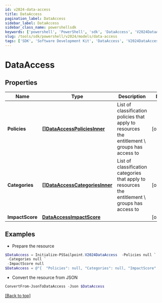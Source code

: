 ```yaml
---
id: v2024-data-access
title: DataAccess
pagination_label: DataAccess
sidebar_label: DataAccess
sidebar_class_name: powershellsdk
keywords: ['powershell', 'PowerShell', 'sdk', 'DataAccess', 'V2024DataAccess'] 
slug: /tools/sdk/powershell/v2024/models/data-access
tags: ['SDK', 'Software Development Kit', 'DataAccess', 'V2024DataAccess']
---
```



# DataAccess

## Properties

Name | Type | Description | Notes
------------ | ------------- | ------------- | -------------
**Policies** | [**[]DataAccessPoliciesInner**](data-access-policies-inner) | List of classification policies that apply to resources the entitlement \ groups has access to | [optional] 
**Categories** | [**[]DataAccessCategoriesInner**](data-access-categories-inner) | List of classification categories that apply to resources the entitlement \ groups has access to | [optional] 
**ImpactScore** | [**DataAccessImpactScore**](data-access-impact-score) |  | [optional] 

## Examples

- Prepare the resource
```powershell
$DataAccess = Initialize-PSSailpoint.V2024DataAccess  -Policies null `
 -Categories null `
 -ImpactScore null
$DataAccess = @"{  "Policies": null, "Categories": null, "ImpactScore": null }"@
```

- Convert the resource from JSON
```powershell
ConvertFrom-JsonToDataAccess -Json $DataAccess
```


[[Back to top]](#) 

